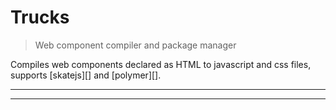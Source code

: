 # Trucks

<? @include readme/badges.md ?>

> Web component compiler and package manager

Compiles web components declared as HTML to javascript and css files, supports [skatejs][] and [polymer][].

<? @include {=readme}
      install.md 
      abstract.md ?>

***
<!-- @toc -->
***

<? @include {=readme}
      usage.md 
      compiler.md ?>

<? @exec mkapi src/index.js --level=2 --title=API ?>

<? @include {=readme}
      developer.md
      license.md
      links.md ?>
